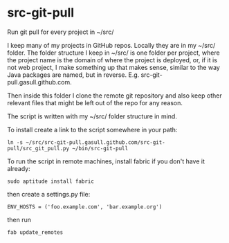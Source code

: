 src-git-pull
============

Run git pull for every project in ~/src/


I keep many of my projects in GitHub repos.  Locally they are in my ~/src/
folder.  The folder structure I keep in ~/src/ is one folder per project, where
the project name is the domain of where the project is deployed, or, if it is
not web project, I make something up that makes sense, similar to the way Java
packages are named, but in reverse.  E.g. src-git-pull.gasull.github.com.

Then inside this folder I clone the remote git repository and also keep other
relevant files that might be left out of the repo for any reason.

The script is written with my ~/src/ folder structure in mind.

To install create a link to the script somewhere in your path:

    ln -s ~/src/src-git-pull.gasull.github.com/src-git-pull/src_git_pull.py ~/bin/src-git-pull

To run the script in remote machines, install fabric if you don't have it
already:

    sudo aptitude install fabric

then create a settings.py file:

    ENV_HOSTS = ('foo.example.com', 'bar.example.org')

then run

    fab update_remotes
